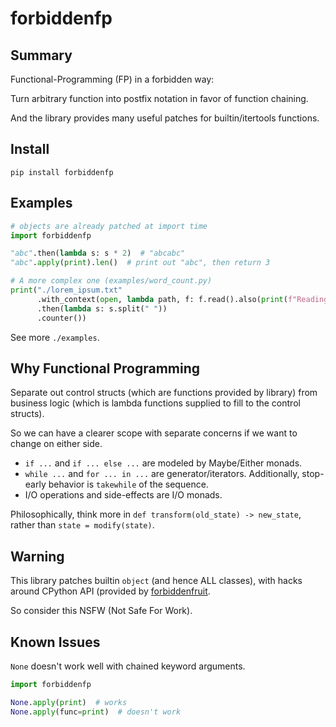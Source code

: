 # forbiddenfp

## Summary

Functional-Programming (FP) in a forbidden way:

Turn arbitrary function into postfix notation in favor of function chaining.

And the library provides many useful patches for builtin/itertools functions.

## Install

```shell
pip install forbiddenfp
```

## Examples

```python
# objects are already patched at import time
import forbiddenfp

"abc".then(lambda s: s * 2)  # "abcabc"
"abc".apply(print).len()  # print out "abc", then return 3

# A more complex one (examples/word_count.py)
print("./lorem_ipsum.txt"
      .with_context(open, lambda path, f: f.read().also(print(f"Reading {path}")))
      .then(lambda s: s.split(" "))
      .counter())

```

See more `./examples`.

## Why Functional Programming

Separate out control structs (which are functions provided by library) from business logic (which is lambda functions
supplied to fill to the control structs).

So we can have a clearer scope with separate concerns if we want to change on either side.

- `if ...` and `if ... else ...` are modeled by Maybe/Either monads.
- `while ...` and `for ... in ...` are generator/iterators. Additionally, stop-early behavior is `takewhile` of the sequence.
- I/O operations and side-effects are I/O monads.

Philosophically, think more in `def transform(old_state) -> new_state`, rather than `state = modify(state)`.

## Warning

This library patches builtin `object` (and hence ALL classes),
with hacks around CPython API (provided by [forbiddenfruit](https://github.com/clarete/forbiddenfruit).

So consider this NSFW (Not Safe For Work).

## Known Issues

`None` doesn't work well with chained keyword arguments.

```python
import forbiddenfp

None.apply(print)  # works
None.apply(func=print)  # doesn't work
```
